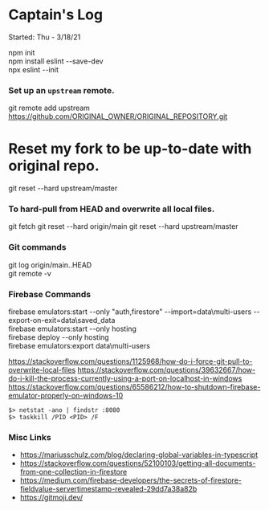 # Captain's Log
Started: Thu - 3/18/21

npm init \
npm install eslint --save-dev \
npx eslint --init

### Set up an `upstream` remote.
git remote add upstream https://github.com/ORIGINAL_OWNER/ORIGINAL_REPOSITORY.git

# Reset my fork to be up-to-date with original repo.
git reset --hard upstream/master

### To hard-pull from HEAD and overwrite all local files.
git fetch
git reset --hard origin/main
git reset --hard upstream/master

### Git commands
git log origin/main..HEAD \
git remote -v

### Firebase Commands
firebase emulators:start --only "auth,firestore" --import=data\multi-users --export-on-exit=data\saved_data \
firebase emulators:start --only hosting \
firebase deploy --only hosting \
firebase emulators:export data\multi-users

https://stackoverflow.com/questions/1125968/how-do-i-force-git-pull-to-overwrite-local-files
https://stackoverflow.com/questions/39632667/how-do-i-kill-the-process-currently-using-a-port-on-localhost-in-windows
https://stackoverflow.com/questions/65586212/how-to-shutdown-firebase-emulator-properly-on-windows-10
```shell
$> netstat -ano | findstr :8080
$> taskkill /PID <PID> /F
```

### Misc Links
- https://mariusschulz.com/blog/declaring-global-variables-in-typescript
- https://stackoverflow.com/questions/52100103/getting-all-documents-from-one-collection-in-firestore
- https://medium.com/firebase-developers/the-secrets-of-firestore-fieldvalue-servertimestamp-revealed-29dd7a38a82b
- https://gitmoji.dev/